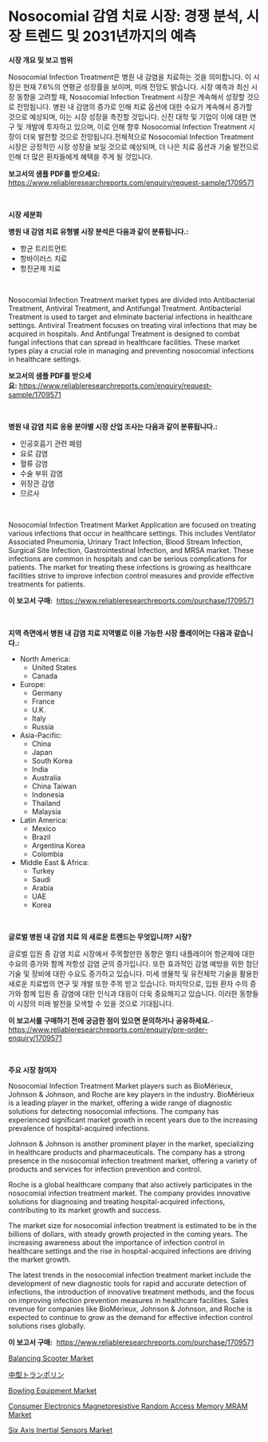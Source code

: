<p><h1>Nosocomial 감염 치료 시장: 경쟁 분석, 시장 트렌드 및 2031년까지의 예측</h1></p><p><strong>시장 개요 및 보고 범위</strong></p>
<p><p>Nosocomial Infection Treatment은 병원 내 감염을 치료하는 것을 의미합니다. 이 시장은 현재 7.6%의 연평균 성장률을 보이며, 미래 전망도 밝습니다. 시장 예측과 최신 시장 동향을 고려할 때, Nosocomial Infection Treatment 시장은 계속해서 성장할 것으로 전망됩니다. 병원 내 감염의 증가로 인해 치료 옵션에 대한 수요가 계속해서 증가할 것으로 예상되며, 이는 시장 성장을 촉진할 것입니다. 신진 대학 및 기업이 이에 대한 연구 및 개발에 투자하고 있으며, 이로 인해 향후 Nosocomial Infection Treatment 시장이 더욱 발전할 것으로 전망됩니다.전체적으로 Nosocomial Infection Treatment 시장은 긍정적인 시장 성장을 보일 것으로 예상되며, 더 나은 치료 옵션과 기술 발전으로 인해 더 많은 환자들에게 혜택을 주게 될 것입니다.</p></p>
<p><strong>보고서의 샘플 PDF를 받으세요:</strong> <a href="https://www.reliableresearchreports.com/enquiry/request-sample/1709571">https://www.reliableresearchreports.com/enquiry/request-sample/1709571</a></p>
<p>&nbsp;</p>
<p><strong>시장 세분화</strong></p>
<p><strong>병원 내 감염 치료 유형별 시장 분석은 다음과 같이 분류됩니다.:</strong></p>
<p><ul><li>항균 트리트먼트</li><li>항바이러스 치료</li><li>항진균제 치료</li></ul></p>
<p>&nbsp;</p>
<p><p>Nosocomial Infection Treatment market types are divided into Antibacterial Treatment, Antiviral Treatment, and Antifungal Treatment. Antibacterial Treatment is used to target and eliminate bacterial infections in healthcare settings. Antiviral Treatment focuses on treating viral infections that may be acquired in hospitals. And Antifungal Treatment is designed to combat fungal infections that can spread in healthcare facilities. These market types play a crucial role in managing and preventing nosocomial infections in healthcare settings.</p></p>
<p><strong>보고서의 샘플 PDF를 받으세요:</strong>&nbsp;<a href="https://www.reliableresearchreports.com/enquiry/request-sample/1709571">https://www.reliableresearchreports.com/enquiry/request-sample/1709571</a></p>
<p>&nbsp;</p>
<p><strong> 병원 내 감염 치료 응용 분야별 시장 산업 조사는 다음과 같이 분류됩니다.:</strong></p>
<p><ul><li>인공호흡기 관련 폐렴</li><li>요로 감염</li><li>혈류 감염</li><li>수술 부위 감염</li><li>위장관 감염</li><li>므르사</li></ul></p>
<p>&nbsp;</p>
<p><p>Nosocomial Infection Treatment Market Application are focused on treating various infections that occur in healthcare settings. This includes Ventilator Associated Pneumonia, Urinary Tract Infection, Blood Stream Infection, Surgical Site Infection, Gastrointestinal Infection, and MRSA market. These infections are common in hospitals and can be serious complications for patients. The market for treating these infections is growing as healthcare facilities strive to improve infection control measures and provide effective treatments for patients.</p></p>
<p><strong>이 보고서 구매:</strong>&nbsp; <a href="https://www.reliableresearchreports.com/purchase/1709571">https://www.reliableresearchreports.com/purchase/1709571</a></p>
<p>&nbsp;</p>
<p><strong>지역 측면에서 병원 내 감염 치료 지역별로 이용 가능한 시장 플레이어는 다음과 같습니다.:</strong></p>
<p><ul>
    <li>
        North America:
        <ul>
            <li>United States</li>
            <li>Canada</li>
        </ul>
    </li>
    <li>
        Europe:
        <ul>
            <li>Germany</li>
            <li>France</li>
            <li>U.K.</li>
            <li>Italy</li>
            <li>Russia</li>
        </ul>
    </li>
    <li>
        Asia-Pacific:
        <ul>
            <li>China</li>
            <li>Japan</li>
            <li>South Korea</li>
            <li>India</li>
            <li>Australia</li>
            <li>China Taiwan</li>
            <li>Indonesia</li>
            <li>Thailand</li>
            <li>Malaysia</li>
        </ul>
    </li>
    <li>
        Latin America:
        <ul>
            <li>Mexico</li>
            <li>Brazil</li>
            <li>Argentina Korea</li>
            <li>Colombia</li>
        </ul>
    </li>
    <li>
        Middle East & Africa:
        <ul>
            <li>Turkey</li>
            <li>Saudi</li>
            <li>Arabia</li>
            <li>UAE</li>
            <li>Korea</li>
        </ul>
    </li>
    </ul></p>
<p>&nbsp;</p>
<p><strong>글로벌 병원 내 감염 치료 의 새로운 트렌드는 무엇입니까? 시장?</strong></p>
<p><p>글로벌 입원 중 감염 치료 시장에서 주목할만한 동향은 멀티 내플레이어 항균제에 대한 수요의 증가와 함께 저항성 감염 균의 증가입니다. 또한 효과적인 감염 예방을 위한 첨단 기술 및 장비에 대한 수요도 증가하고 있습니다. 미세 생물학 및 유전체학 기술을 활용한 새로운 치료법의 연구 및 개발 또한 주목 받고 있습니다. 마지막으로, 입원 환자 수의 증가와 함께 입원 중 감염에 대한 인식과 대응이 더욱 중요해지고 있습니다. 이러한 동향들이 시장의 미래 발전을 모색할 수 있을 것으로 기대됩니다.</p></p>
<p><strong>이 보고서를 구매하기 전에 궁금한 점이 있으면 문의하거나 공유하세요.</strong>- <a href="https://www.reliableresearchreports.com/enquiry/pre-order-enquiry/1709571">https://www.reliableresearchreports.com/enquiry/pre-order-enquiry/1709571</a></p>
<p>&nbsp;</p>
<p><strong>주요 시장 참여자</strong></p>
<p><p>Nosocomial Infection Treatment Market players such as BioMérieux, Johnson & Johnson, and Roche are key players in the industry. BioMérieux is a leading player in the market, offering a wide range of diagnostic solutions for detecting nosocomial infections. The company has experienced significant market growth in recent years due to the increasing prevalence of hospital-acquired infections.</p><p>Johnson & Johnson is another prominent player in the market, specializing in healthcare products and pharmaceuticals. The company has a strong presence in the nosocomial infection treatment market, offering a variety of products and services for infection prevention and control.</p><p>Roche is a global healthcare company that also actively participates in the nosocomial infection treatment market. The company provides innovative solutions for diagnosing and treating hospital-acquired infections, contributing to its market growth and success.</p><p>The market size for nosocomial infection treatment is estimated to be in the billions of dollars, with steady growth projected in the coming years. The increasing awareness about the importance of infection control in healthcare settings and the rise in hospital-acquired infections are driving the market growth.</p><p>The latest trends in the nosocomial infection treatment market include the development of new diagnostic tools for rapid and accurate detection of infections, the introduction of innovative treatment methods, and the focus on improving infection prevention measures in healthcare facilities. Sales revenue for companies like BioMérieux, Johnson & Johnson, and Roche is expected to continue to grow as the demand for effective infection control solutions rises globally.</p></p>
<p><strong>이 보고서 구매:</strong>&nbsp;&nbsp;<a href="https://www.reliableresearchreports.com/purchase/1709571">https://www.reliableresearchreports.com/purchase/1709571</a></p>
<p><p><a href="https://github.com/RoccoManning/Market-Research-Report-List-4/blob/main/balancing-scooter-market.md">Balancing Scooter Market</a></p><p><a href="https://github.com/oqxogxyvqe90775/Market-Research-Report-List-1/blob/main/72206664942.md">中型トランポリン</a></p><p><a href="https://github.com/gulaimolin/Market-Research-Report-List-3/blob/main/bowling-equipment-market.md">Bowling Equipment Market</a></p><p><a href="https://issuu.com/reportprime-2/docs/consumer-electronics-magnetoresisti_7c072a0b4aeb76">Consumer Electronics Magnetoresistive Random Access Memory MRAM Market</a></p><p><a href="https://issuu.com/reportprime-2/docs/six-axis-inertial-sensors-market-size-2030.pptx">Six Axis Inertial Sensors Market</a></p></p>
